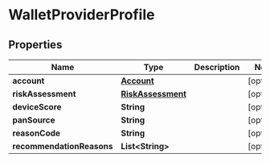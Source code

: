 
# WalletProviderProfile

## Properties
Name | Type | Description | Notes
------------ | ------------- | ------------- | -------------
**account** | [**Account**](Account.md) |  |  [optional]
**riskAssessment** | [**RiskAssessment**](RiskAssessment.md) |  |  [optional]
**deviceScore** | **String** |  |  [optional]
**panSource** | **String** |  |  [optional]
**reasonCode** | **String** |  |  [optional]
**recommendationReasons** | **List&lt;String&gt;** |  |  [optional]



